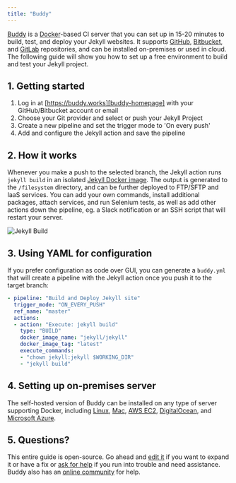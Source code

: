 ```yaml
---
title: "Buddy"
---
```


[Buddy][buddy-homepage] is a [Docker][docker-homepage]-based CI server that you can set up in 15-20 minutes to build, test, and deploy your Jekyll websites. It supports [GitHub][github-homepage], [Bitbucket][bitbucket-homepage], and [GitLab][gitlab-homepage] repositories, and can be installed on-premises or used in cloud. The following guide will show you how to set up a free environment to build and test your Jekyll project.

[buddy-homepage]: https://buddy.works
[docker-homepage]: https://www.docker.com/
[github-homepage]: https://github.com
[bitbucket-homepage]: https://bitbucket.org/
[gitlab-homepage]: https://gitlab.com

## 1. Getting started

1. Log in at [https://buddy.works][buddy-homepage] with your GitHub/Bitbucket account or email
2. Choose your Git provider and select or push your Jekyll Project
3. Create a new pipeline and set the trigger mode to 'On every push'
4. Add and configure the Jekyll action and save the pipeline

## 2. How it works

Whenever you make a push to the selected branch, the Jekyll action runs `jekyll build` in an isolated [Jekyll Docker image][jekyll-docker-image]. The output is generated to the `/filesystem` directory, and can be further deployed to FTP/SFTP and IaaS services. You can add your own commands, install additional packages, attach services, and run Selenium tests, as well as add other actions down the pipeline, eg. a Slack notification or an SSH script that will restart your server.

![Jekyll Build](https://buddy.works/data/blog/_images/buddyworks-jekyll-small.png)

[jekyll-docker-image]: https://hub.docker.com/r/jekyll/jekyll/

## 3. Using YAML for configuration

If you prefer configuration as code over GUI, you can generate a `buddy.yml` that will create a pipeline with the Jekyll action once you push it to the target branch:

```yaml
- pipeline: "Build and Deploy Jekyll site"
  trigger_mode: "ON_EVERY_PUSH"
  ref_name: "master"
  actions:
  - action: "Execute: jekyll build"
    type: "BUILD"
    docker_image_name: "jekyll/jekyll"
    docker_image_tag: "latest"
    execute_commands:
    - "chown jekyll:jekyll $WORKING_DIR"
    - "jekyll build"
```

## 4. Setting up on-premises server

The self-hosted version of Buddy can be installed on any type of server supporting Docker, including [Linux][bw-linux], [Mac][bw-mac], [AWS EC2][bw-aws-ec2], [DigitalOcean][bw-digitalocean], and [Microsoft Azure][bw-azure].

[bw-linux]: https://buddy.works/knowledge/standalone/installation-linux
[bw-mac]: https://buddy.works/knowledge/standalone/installation-mac-osx
[bw-aws-ec2]: https://buddy.works/knowledge/standalone/installation-amazon-ec2
[bw-digitalocean]: https://buddy.works/knowledge/standalone/installation-digitalocean
[bw-azure]: https://buddy.works/knowledge/standalone/installation-azure

## 5. Questions?

This entire guide is open-source. Go ahead and [edit it][jekyll-docs-ci-buddy] if you want to expand it or have a fix or [ask for help][jekyll-help] if you run into trouble and need assistance. Buddy also has an [online community][buddy-forum] for help.

[jekyll-docs-ci-buddy]: https://github.com/jekyll/jekyll/edit/master/docs/_docs/continuous-integration/buddyworks.md
[jekyll-help]: https://jekyllrb.com/help/
[buddy-forum]: http://forum.buddy.works/
